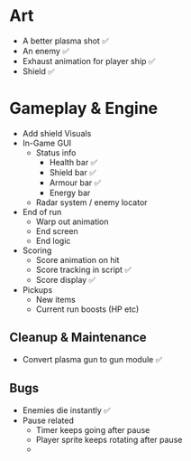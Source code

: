 # Art
- A better plasma shot ✅
- An enemy  ✅
- Exhaust animation for player ship ✅
- Shield ✅

# Gameplay & Engine

- Add shield Visuals
- In-Game GUI
	- Status info
		- Health bar ✅
		- Shield bar ✅
		- Armour bar ✅
		- Energy bar
	- Radar system / enemy locator
- End of run
	- Warp out animation
	- End screen
	- End logic
- Scoring
	- Score animation on hit
	- Score tracking in script ✅
	- Score display ✅
- Pickups
	- New items
	- Current run boosts (HP etc)


## Cleanup & Maintenance
- Convert plasma gun to gun module ✅

## Bugs
 - Enemies die instantly ✅
 - Pause related
	 - Timer keeps going after pause
	 - Player sprite keeps rotating after pause
	 - 
